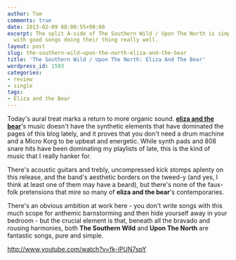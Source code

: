 ```yaml
---
author: Tom
comments: true
date: 2013-02-09 08:00:55+00:00
excerpt: The split A-side of The Southern Wild / Upon The North is simply a good band
  with good songs doing their thing really well.
layout: post
slug: the-southern-wild-upon-the-north-eliza-and-the-bear
title: 'The Southern Wild / Upon The North: Eliza And The Bear'
wordpress_id: 1593
categories:
- review
- single
tags: 
- Eliza and the Bear
---
```


Today's aural treat marks a return to more organic sound. **[eliza and the bear](elizaandthebear.com)**'s music doesn't have the synthetic elements that have dominated the pages of this blog lately, and it proves that you don't need a drum machine and a Micro Korg to be upbeat and energetic. While synth pads and 808 snare hits have been dominating my playlists of late, this is the kind of music that I really hanker for.

There's acoustic guitars and trebly, uncompressed kick stomps aplenty on this release, and the band's aesthetic borders on the tweed-y (and yes, I think at least one of them may have a beard), but there's none of the faux-folk pretensions that mire so many of **eliza and the bear**'s contemporaries.



There's an obvious ambition at work here - you don't write songs with this much scope for anthemic barnstorming and then hide yourself away in your bedroom - but the crucial element is that, beneath all the bravado and rousing harmonies, both **The Southern Wild** and **Upon The North** are fantastic songs, pure and simple.

http://www.youtube.com/watch?v=fk-iPUN7spY
